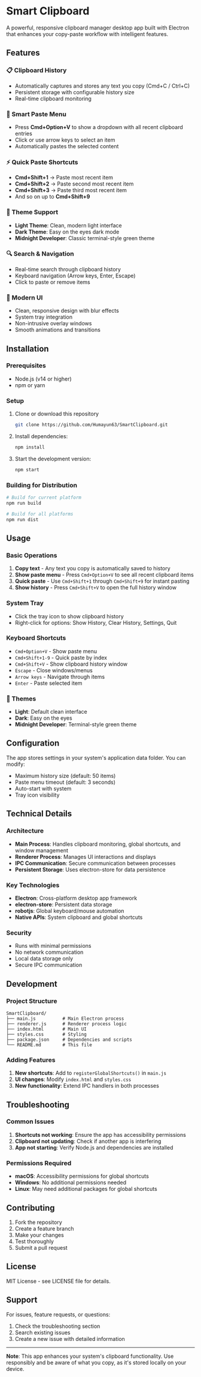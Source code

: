 # Smart Clipboard

A powerful, responsive clipboard manager desktop app built with Electron that enhances your copy-paste workflow with intelligent features.

## Features

### 📋 Clipboard History
- Automatically captures and stores any text you copy (Cmd+C / Ctrl+C)
- Persistent storage with configurable history size
- Real-time clipboard monitoring

### 🎯 Smart Paste Menu
- Press **Cmd+Option+V** to show a dropdown with all recent clipboard entries
- Click or use arrow keys to select an item
- Automatically pastes the selected content

### ⚡ Quick Paste Shortcuts
- **Cmd+Shift+1** → Paste most recent item
- **Cmd+Shift+2** → Paste second most recent item
- **Cmd+Shift+3** → Paste third most recent item
- And so on up to **Cmd+Shift+9**

### 🎨 Theme Support
- **Light Theme**: Clean, modern light interface
- **Dark Theme**: Easy on the eyes dark mode
- **Midnight Developer**: Classic terminal-style green theme

### 🔍 Search & Navigation
- Real-time search through clipboard history
- Keyboard navigation (Arrow keys, Enter, Escape)
- Click to paste or remove items

### 🎨 Modern UI
- Clean, responsive design with blur effects
- System tray integration
- Non-intrusive overlay windows
- Smooth animations and transitions

## Installation

### Prerequisites
- Node.js (v14 or higher)
- npm or yarn

### Setup
1. Clone or download this repository
   ```bash
   git clone https://github.com/Humayun63/SmartClipboard.git
   ```
2. Install dependencies:
   ```bash
   npm install
   ```
3. Start the development version:
   ```bash
   npm start
   ```

### Building for Distribution
```bash
# Build for current platform
npm run build

# Build for all platforms
npm run dist
```

## Usage

### Basic Operations
1. **Copy text** - Any text you copy is automatically saved to history
2. **Show paste menu** - Press `Cmd+Option+V` to see all recent clipboard items
3. **Quick paste** - Use `Cmd+Shift+1` through `Cmd+Shift+9` for instant pasting
4. **Show history** - Press `Cmd+Shift+V` to open the full history window

### System Tray
- Click the tray icon to show clipboard history
- Right-click for options: Show History, Clear History, Settings, Quit

### Keyboard Shortcuts
- `Cmd+Option+V` - Show paste menu
- `Cmd+Shift+1-9` - Quick paste by index
- `Cmd+Shift+V` - Show clipboard history window
- `Escape` - Close windows/menus
- `Arrow keys` - Navigate through items
- `Enter` - Paste selected item

### 🎨 Themes
- **Light**: Default clean interface
- **Dark**: Easy on the eyes
- **Midnight Developer**: Terminal-style green theme

## Configuration

The app stores settings in your system's application data folder. You can modify:
- Maximum history size (default: 50 items)
- Paste menu timeout (default: 3 seconds)
- Auto-start with system
- Tray icon visibility

## Technical Details

### Architecture
- **Main Process**: Handles clipboard monitoring, global shortcuts, and window management
- **Renderer Process**: Manages UI interactions and displays
- **IPC Communication**: Secure communication between processes
- **Persistent Storage**: Uses electron-store for data persistence

### Key Technologies
- **Electron**: Cross-platform desktop app framework
- **electron-store**: Persistent data storage
- **robotjs**: Global keyboard/mouse automation
- **Native APIs**: System clipboard and global shortcuts

### Security
- Runs with minimal permissions
- No network communication
- Local data storage only
- Secure IPC communication

## Development

### Project Structure
```
SmartClipboard/
├── main.js          # Main Electron process
├── renderer.js      # Renderer process logic
├── index.html       # Main UI
├── styles.css       # Styling
├── package.json     # Dependencies and scripts
└── README.md        # This file
```

### Adding Features
1. **New shortcuts**: Add to `registerGlobalShortcuts()` in `main.js`
2. **UI changes**: Modify `index.html` and `styles.css`
3. **New functionality**: Extend IPC handlers in both processes

## Troubleshooting

### Common Issues
1. **Shortcuts not working**: Ensure the app has accessibility permissions
2. **Clipboard not updating**: Check if another app is interfering
3. **App not starting**: Verify Node.js and dependencies are installed

### Permissions Required
- **macOS**: Accessibility permissions for global shortcuts
- **Windows**: No additional permissions needed
- **Linux**: May need additional packages for global shortcuts

## Contributing

1. Fork the repository
2. Create a feature branch
3. Make your changes
4. Test thoroughly
5. Submit a pull request

## License

MIT License - see LICENSE file for details.

## Support

For issues, feature requests, or questions:
1. Check the troubleshooting section
2. Search existing issues
3. Create a new issue with detailed information

---

**Note**: This app enhances your system's clipboard functionality. Use responsibly and be aware of what you copy, as it's stored locally on your device. 